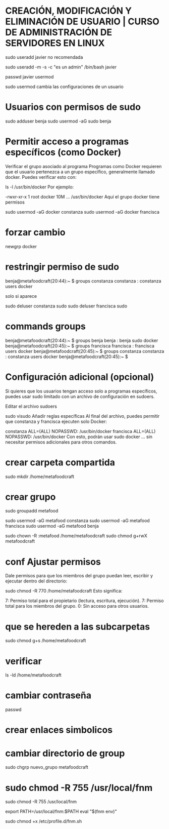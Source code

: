# CREACIÓN, MODIFICACIÓN Y ELIMINACIÓN DE USUARIO | CURSO DE ADMINISTRACIÓN DE SERVIDORES EN LINUX

 sudo useradd javier no recomendada

 sudo useradd -m -s -c "es un admin" /bin/bash javier


passwd javier
usermod


sudo usermod cambia las configuraciones de un usuario


# Usuarios con permisos de sudo
sudo adduser benja
sudo usermod -aG sudo benja

# Permitir acceso a programas específicos (como Docker)
Verificar el grupo asociado al programa
Programas como Docker requieren que el usuario pertenezca a un grupo específico, generalmente llamado docker. Puedes verificar esto con:


ls -l /usr/bin/docker
Por ejemplo:

-rwxr-xr-x 1 root docker 10M ... /usr/bin/docker
Aquí el grupo docker tiene permisos


sudo usermod -aG docker constanza
sudo usermod -aG docker francisca

# forzar cambio

newgrp docker 

# restringir permiso de sudo 

benja@metafoodcraft(20:44):~ $ groups constanza
constanza : constanza users docker

solo si aparece 

sudo deluser constanza sudo
sudo deluser francisca sudo

# commands groups

benja@metafoodcraft(20:44):~ $ groups benja
benja : benja sudo docker
benja@metafoodcraft(20:45):~ $ groups francisca
francisca : francisca users docker
benja@metafoodcraft(20:45):~ $ groups constanza
constanza : constanza users docker
benja@metafoodcraft(20:45):~ $


#  Configuración adicional (opcional)
Si quieres que los usuarios tengan acceso solo a programas específicos, puedes usar sudo limitado con un archivo de configuración en sudoers.

Editar el archivo sudoers

sudo visudo
Añadir reglas específicas
Al final del archivo, puedes permitir que constanza y francisca ejecuten solo Docker:

constanza ALL=(ALL) NOPASSWD: /usr/bin/docker
francisca ALL=(ALL) NOPASSWD: /usr/bin/docker
Con esto, podrán usar sudo docker ... sin necesitar permisos adicionales para otros comandos.


# crear carpeta compartida

sudo mkdir /home/metafoodcraft

# crear grupo

sudo groupadd metafood

sudo usermod -aG metafood constanza
sudo usermod -aG metafood francisca
sudo usermod -aG metafood benja


sudo chown -R :metafood /home/metafoodcraft
sudo chmod g+rwX metafoodcraft

# conf  Ajustar permisos
Dale permisos para que los miembros del grupo puedan leer, escribir y ejecutar dentro del directorio:

sudo chmod -R 770 /home/metafoodcraft
Esto significa:

7: Permiso total para el propietario (lectura, escritura, ejecución).
7: Permiso total para los miembros del grupo.
0: Sin acceso para otros usuarios.

# que se hereden a las subcarpetas

sudo chmod g+s /home/metafoodcraft


# verificar

ls -ld /home/metafoodcraft


# cambiar contraseña

passwd


# crear enlaces simbolicos



# cambiar directorio de group

sudo chgrp nuevo_grupo metafoodcraft

# sudo chmod -R 755 /usr/local/fnm
sudo chmod -R 755 /usr/local/fnm

export PATH=/usr/local/fnm:$PATH
eval "$(fnm env)"

sudo chmod +x /etc/profile.d/fnm.sh

